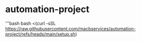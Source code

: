 # automation-project
'''bash
bash <(curl -sSL https://raw.githubusercontent.com/macbservices/automation-project/refs/heads/main/setup.sh)
